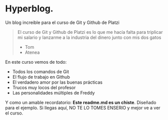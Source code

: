 # Hyperblog. 
Un blog increible para el curso de Git y Github de Platzi
>El curso de Git y Github de Platzi es lo que me hacía falta para triplicar mi salario y lanzarme a la industria del dinero junto con mis dos gatos 
>- Tom 
>- Atenea

En este curso vemos de todo:
* Todos los comandos de Git 
* El flujo de trabajo en Github
* El verdadero amor por las buenas prácticas
* Trucos muy locos del profesor
* Las personalidades múltiples de Freddy

Y como un amable recordatorio: **Este readme.md es un chiste**. Diseñado para el ejemplo. Si llegas aquí, NO TE LO TOMES ENSERIO y mejor ve a ver el curso.